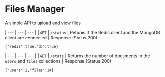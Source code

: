 # Files Manager
A simple API to upload and view files

| --- | --- | --- |
| `GET` | `/status` | Returns if the Redis client and the MongoDB client are connected |
Response (Status 200)
```
{"redis":true,"db":true}
```

| --- | --- | --- |
| `GET` | `/stats` | Returns the number of documents in the `users` and `files` collections |
Response (Status 200)
```
{"users":2,"files":14}
```
